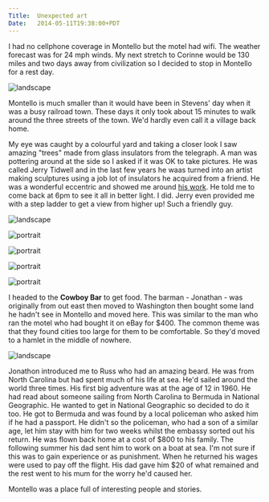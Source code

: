```yaml
---
Title:	Unexpected art
Date:	2014-05-11T19:38:00+PDT
---
```


I had no cellphone coverage in Montello but the motel had wifi. The weather forecast was for 24 mph winds. My next stretch to Corinne would be 130 miles and two days away from civilization so I decided to stop in Montello for a rest day.

![landscape](https://farm8.staticflickr.com/7346/14196339395_57f3057436_z.jpg "View of Pilot Peak from the motel")

Montello is much smaller than it would have been in Stevens' day when it was a busy railroad town. These days it only took about 15 minutes to walk around the three streets of the town. We'd hardly even call it a village back home.

My eye was caught by a colourful yard and taking a closer look I saw amazing "trees" made from glass insulators from the telegraph. A man was pottering around at the side so I asked if it was OK to take pictures. He was called Jerry Tidwell and in the last few years he waas turned into an artist making sculptures using a job lot of insulators he acquired from a friend. He was a wonderful eccentric and showed me around [his work](https://www.youtube.com/watch?v=-jnxEBr8SsY). He told me to come back at 6pm to see it all in better light. I did. Jerry even provided me with a step ladder to get a view from higher up! Such a friendly guy.

![landscape](https://farm8.staticflickr.com/7458/14193810072_956afc9761_z.jpg "Artist Jerry Tidwell with cat")

![portrait](https://farm3.staticflickr.com/2909/14196341435_4ef62d960a_c.jpg "Glass sculptures in Montello")

![portrait](https://farm3.staticflickr.com/2936/14009693438_e1725d2c41_c.jpg "Glass sculptures in Montello")

![portrait](https://farm3.staticflickr.com/2931/14173208036_dcd45c8f47_c.jpg "Glass sculptures in Montello")

![portrait](https://farm3.staticflickr.com/2907/14193820392_21dfebfed2_c.jpg "Jerry wasn't limited to glass insulators. He also used wine glasses.")

I headed to the __Cowboy Bar__ to get food. The barman - Jonathan - was originally from out east then moved to Washington then bought some land he hadn't see in Montello and moved here. This was similar to the man who ran the motel who had bought it on eBay for $400. The common theme was that they found cities too large for them to be comfortable. So they'd moved to a hamlet in the middle of nowhere.

![landscape](https://farm8.staticflickr.com/7459/14009759007_bee50b5207_z.jpg "Barman at the Cowboy Bar")

Jonathon introduced me to Russ who had an amazing beard. He was from North Carolina but had spent much of his life at sea. He'd sailed around the world three times. His first big adventure was at the age of 12 in 1960. He had read about someone sailing from North Carolina to Bermuda in National Geographic. He wanted to get in National Geographic so decided to do it too. He got to Bermuda and was found by a local policeman who asked him if he had a passport. He didn't so the policeman, who had a son of a similar age, let him stay with him for two weeks whilst the embassy sorted out his return. He was flown back home at a cost of $800 to his family. The following summer his dad sent him to work on a boat at sea. I'm not sure if this was to gain experience or as punishment. When he returned his wages were used to pay off the flight. His dad gave him $20 of what remained and the rest went to his mum for the worry he'd caused her.

Montello was a place full of interesting people and stories.